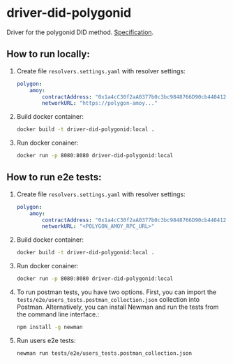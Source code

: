 # driver-did-polygonid
Driver for the polygonid DID method. 
[Specification](https://github.com/0xPolygonID/did-polygonid).

## How to run locally:
1. Create file `resolvers.settings.yaml` with resolver settings:
    ```yaml
    polygon:
        amoy:
            contractAddress: "0x1a4cC30f2aA0377b0c3bc9848766D90cb4404124"
            networkURL: "https://polygon-amoy..."
    ```
2. Build docker container:
    ```bash
    docker build -t driver-did-polygonid:local .
    ```
3. Run docker conainer:
    ```bash
    docker run -p 8080:8080 driver-did-polygonid:local
    ```

## How to run e2e tests:
1. Create file `resolvers.settings.yaml` with resolver settings:
    ```yaml
    polygon:
        amoy:
            contractAddress: "0x1a4cC30f2aA0377b0c3bc9848766D90cb4404124"
            networkURL: "<POLYGON_AMOY_RPC_URL>"
    ```
2. Build docker container:
    ```bash
    docker build -t driver-did-polygonid:local .
    ```
3. Run docker conainer:
    ```bash
    docker run -p 8080:8080 driver-did-polygonid:local
    ```
4. To run postman tests, you have two options. First, you can import the `tests/e2e/users_tests.postman_collection.json` collection into Postman. Alternatively, you can install Newman and run the tests from the command line interface.:
    ```bash
    npm install -g newman
    ```
5. Run users e2e tests:
    ```bash
    newman run tests/e2e/users_tests.postman_collection.json
    ```
